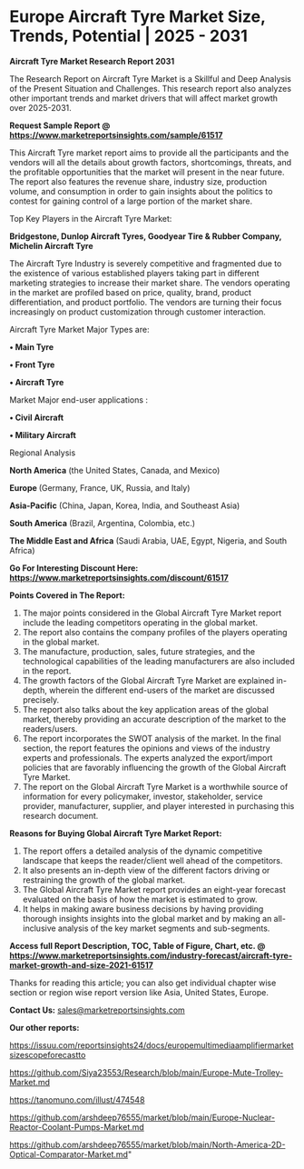 # Europe Aircraft Tyre Market Size, Trends, Potential | 2025 - 2031

<strong>Aircraft Tyre Market Research Report 2031</strong>

The Research Report on Aircraft Tyre Market is a Skillful and Deep Analysis of the Present Situation and Challenges. This research report also analyzes other important trends and market drivers that will affect market growth over 2025-2031.

<strong>Request Sample Report @ <a href=https://www.marketreportsinsights.com/sample/61517>https://www.marketreportsinsights.com/sample/61517</a></strong>

This Aircraft Tyre market report aims to provide all the participants and the vendors will all the details about growth factors, shortcomings, threats, and the profitable opportunities that the market will present in the near future. The report also features the revenue share, industry size, production volume, and consumption in order to gain insights about the politics to contest for gaining control of a large portion of the market share.

Top Key Players in the Aircraft Tyre Market:

<strong>Bridgestone, Dunlop Aircraft Tyres, Goodyear Tire & Rubber Company, Michelin Aircraft Tyre</strong>

The Aircraft Tyre Industry is severely competitive and fragmented due to the existence of various established players taking part in different marketing strategies to increase their market share. The vendors operating in the market are profiled based on price, quality, brand, product differentiation, and product portfolio. The vendors are turning their focus increasingly on product customization through customer interaction.

Aircraft Tyre Market Major Types are:

<strong>• Main Tyre

• Front Tyre

• Aircraft Tyre</strong>

Market Major end-user applications :

<strong>• Civil Aircraft

• Military Aircraft</strong>

Regional Analysis

</u><strong><b>North America</b></strong> (the United States, Canada, and Mexico)

<strong><b>Europe </b></strong>(Germany, France, UK, Russia, and Italy)

<strong><b>Asia-Pacific</b></strong> (China, Japan, Korea, India, and Southeast Asia)

<strong><b>South America</b></strong> (Brazil, Argentina, Colombia, etc.)

<strong><b>The Middle East and Africa</b></strong> (Saudi Arabia, UAE, Egypt, Nigeria, and South Africa)

<strong>Go For Interesting Discount Here: <a href=https://www.marketreportsinsights.com/discount/61517>https://www.marketreportsinsights.com/discount/61517</a></strong>

<strong>Points Covered in The Report:</strong>
<ol>
  <li>The major points considered in the Global Aircraft Tyre Market report include the leading competitors operating in the global market.</li>
  <li>The report also contains the company profiles of the players operating in the global market.</li>
  <li>The manufacture, production, sales, future strategies, and the technological capabilities of the leading manufacturers are also included in the report.</li>
  <li>The growth factors of the Global Aircraft Tyre Market are explained in-depth, wherein the different end-users of the market are discussed precisely.</li>
  <li>The report also talks about the key application areas of the global market, thereby providing an accurate description of the market to the readers/users.</li>
  <li>The report incorporates the SWOT analysis of the market. In the final section, the report features the opinions and views of the industry experts and professionals. The experts analyzed the export/import policies that are favorably influencing the growth of the Global Aircraft Tyre Market.</li>
  <li>The report on the Global Aircraft Tyre Market is a worthwhile source of information for every policymaker, investor, stakeholder, service provider, manufacturer, supplier, and player interested in purchasing this research document.</li>
</ol>
<strong>Reasons for Buying Global Aircraft Tyre Market Report:</strong>

<ol>
  <li>The report offers a detailed analysis of the dynamic competitive landscape that keeps the reader/client well ahead of the competitors.</li>
  <li>It also presents an in-depth view of the different factors driving or restraining the growth of the global market.</li>
  <li>The Global Aircraft Tyre Market report provides an eight-year forecast evaluated on the basis of how the market is estimated to grow.</li>
  <li>It helps in making aware business decisions by having providing thorough insights insights into the global market and by making an all-inclusive analysis of the key market segments and sub-segments.</li>
</ol>
<strong>Access full Report Description, TOC, Table of Figure, Chart, etc. @ <a href=https://www.marketreportsinsights.com/industry-forecast/aircraft-tyre-market-growth-and-size-2021-61517>https://www.marketreportsinsights.com/industry-forecast/aircraft-tyre-market-growth-and-size-2021-61517</a></strong>


Thanks for reading this article; you can also get individual chapter wise section or region wise report version like Asia, United States, Europe.

<strong>Contact Us:</strong>
sales@marketreportsinsights.com

<strong>Our other reports:</strong>

<a href=https://issuu.com/reportsinsights24/docs/europemultimediaamplifiermarketsizescopeforecastto>https://issuu.com/reportsinsights24/docs/europemultimediaamplifiermarketsizescopeforecastto</a>

<a href=https://github.com/Siya23553/Research/blob/main/Europe-Mute-Trolley-Market.md>https://github.com/Siya23553/Research/blob/main/Europe-Mute-Trolley-Market.md</a>

<a href=https://tanomuno.com/illust/474548>https://tanomuno.com/illust/474548</a>

<a href=https://github.com/arshdeep76555/market/blob/main/Europe-Nuclear-Reactor-Coolant-Pumps-Market.md>https://github.com/arshdeep76555/market/blob/main/Europe-Nuclear-Reactor-Coolant-Pumps-Market.md</a>

<a href=https://github.com/arshdeep76555/market/blob/main/North-America-2D-Optical-Comparator-Market.md>https://github.com/arshdeep76555/market/blob/main/North-America-2D-Optical-Comparator-Market.md</a>"
